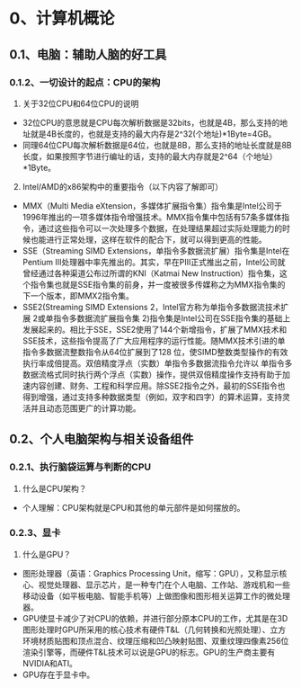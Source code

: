 # 0、计算机概论
## 0.1、电脑：辅助人脑的好工具
### 0.1.2、一切设计的起点：CPU的架构
1. 关于32位CPU和64位CPU的说明
- 32位CPU的意思就是CPU每次解析数据是32bits，也就是4B，那么支持的地址就是4B长度的，也就是支持的最大内存是2^32(个地址)*1Byte=4GB。
- 同理64位CPU每次解析数据是64位，也就是8B，那么支持的地址长度就是8B长度，如果按照字节进行编址的话，支持的最大内存就是2^64（个地址）*1Byte。
2. Intel/AMD的x86架构中的重要指令（以下内容了解即可）
- MMX（Multi Media eXtension，多媒体扩展指令集）指令集是Intel公司于1996年推出的一项多媒体指令增强技术。MMX指令集中包括有57条多媒体指令，通过这些指令可以一次处理多个数据，在处理结果超过实际处理能力的时候也能进行正常处理，这样在软件的配合下，就可以得到更高的性能。
- SSE（Streaming SIMD Extensions，单指令多数据流扩展）指令集是Intel在Pentium III处理器中率先推出的。其实，早在PIII正式推出之前，Intel公司就曾经通过各种渠道公布过所谓的KNI（Katmai New Instruction）指令集，这个指令集也就是SSE指令集的前身，并一度被很多传媒称之为MMX指令集的下一个版本，即MMX2指令集。
- SSE2(Streaming SIMD Extensions 2，Intel官方称为单指令多数据流技术扩展 2或单指令多数据流扩展指令集 2)指令集是Intel公司在SSE指令集的基础上发展起来的。相比于SSE，SSE2使用了144个新增指令，扩展了MMX技术和SSE技术，这些指令提高了广大应用程序的运行性能。随MMX技术引进的单指令多数据流整数指令从64位扩展到了128 位，使SIMD整数类型操作的有效执行率成倍提高。双倍精度浮点（实数）单指令多数据流指令允许以 单指令多数据流格式同时执行两个浮点（实数）操作，提供双倍精度操作支持有助于加速内容创建、财务、工程和科学应用。除SSE2指令之外，最初的SSE指令也得到增强，通过支持多种数据类型（例如，双字和四字）的算术运算，支持灵活并且动态范围更广的计算功能。
## 0.2、个人电脑架构与相关设备组件
### 0.2.1、执行脑袋运算与判断的CPU
1. 什么是CPU架构？
- 个人理解：CPU架构就是CPU和其他的单元部件是如何摆放的。

### 0.2.3、显卡
1. 什么是GPU？
- 图形处理器（英语：Graphics Processing Unit，缩写：GPU），又称显示核心、视觉处理器、显示芯片，是一种专门在个人电脑、工作站、游戏机和一些移动设备（如平板电脑、智能手机等）上做图像和图形相关运算工作的微处理器。
- GPU使显卡减少了对CPU的依赖，并进行部分原本CPU的工作，尤其是在3D图形处理时GPU所采用的核心技术有硬件T&L（几何转换和光照处理）、立方环境材质贴图和顶点混合、纹理压缩和凹凸映射贴图、双重纹理四像素256位渲染引擎等，而硬件T&L技术可以说是GPU的标志。GPU的生产商主要有NVIDIA和ATI。
- GPU存在于显卡中。